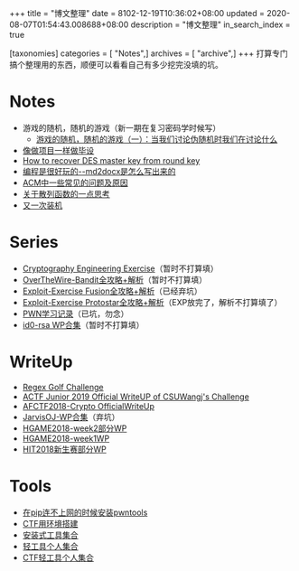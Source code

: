+++
title = "博文整理"
date = 8102-12-19T10:36:02+08:00
updated = 2020-08-07T01:54:43.008688+08:00
description = "博文整理"
in_search_index = true

[taxonomies]
categories = [ "Notes",]
archives = [ "archive",]
+++
打算专门搞个整理用的东西，顺便可以看看自己有多少挖完没填的坑。

<!-- more -->

# Notes

- 游戏的随机，随机的游戏（新一期在复习密码学时候写）
  - [游戏的随机，随机的游戏（一）：当我们讨论伪随机时我们在讨论什么](/you-xi-de-sui-ji-sui-ji-de-you-xi-yi-dang-wo-men-tao-lun-wei-sui-ji-shi-wo-men-zai-tao-lun-shi-yao/)
- [像做项目一样做毕设](/xiang-zuo-xiang-mu-yi-yang-zuo-bi-she/)
- [How to recover DES master key from round key](/how-to-recover-des-master-key-from-round-key/)
- [编程是很好玩的--md2docx是怎么写出来的](/bian-cheng-shi-hen-hao-wan-de-md2docxshi-zen-yao-xie-chu-lai-de/)
- [ACM中一些常见的问题及原因](/acmzhong-yi-xie-chang-jian-de-wen-ti-ji-yuan-yin/)
- [关于散列函数的一点思考](/guan-yu-san-lie-han-shu-de-yi-dian-si-kao/)
- [又一次装机](/you-yi-ci-zhuang-ji/)

# Series

- [Cryptography Engineering Exercise](/cryptography-engineering-exercise/)（暂时不打算填）
- [OverTheWire-Bandit全攻略+解析](/overthewire-banditquan-gong-lue-jie-xi/)（暂时不打算填）
- [Exploit-Exercise Fusion全攻略+解析](/exploit-exercise-fusionquan-gong-lue-jie-xi/)（已经弃坑）
- [Exploit-Exercise Protostar全攻略+解析](/exploit-exercise-protostarquan-gong-lue-jie-xi/)（EXP放完了，解析不打算填了）
- [PWN学习记录](/pwnxue-xi-ji-lu/)（已坑，勿念）
- [id0-rsa WP合集](/id0-rsa-wphe-ji/)（暂时不打算填）

# WriteUp

- [Regex Golf Challenge](/regex-golf-challenge/)
- [ACTF Junior 2019 Official WriteUP of CSUWangj's Challenge](/actf-junior-2019-official-writeup-of-csuwangj-s-challenge/)
- [AFCTF2018-Crypto OfficialWriteUp](/afctf2018-crypto-officialwriteup/)
- [JarvisOJ-WP合集](/jarvisoj-wphe-ji/)（弃坑）
- [HGAME2018-week2部分WP](/hgame2018-week2bu-fen-wp/)
- [HGAME2018-week1WP](/hgame2018-week1wp/)
- [HIT2018新生赛部分WP](/hit2018xin-sheng-sai/)

# Tools

- [在pip连不上网的时候安装pwntools](/zai-piplian-bu-shang-wang-de-shi-hou-an-zhuang-pwntools/)
- [CTF用环境搭建](/ctfyong-huan-jing-da-jian/)
- [安装式工具集合](/an-zhuang-shi-gong-ju-ji-he/)
- [轻工具个人集合](/qing-gong-ju-ge-ren-ji-he/)
- [CTF轻工具个人集合](/ctfqing-gong-ju-ge-ren-ji-he/)
